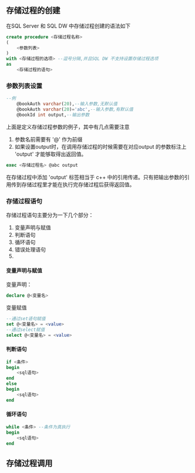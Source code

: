 ## 存储过程的创建
在SQL Server 和 SQL DW 中存储过程创建的语法如下
```SQL
create procedure <存储过程名称>
(
    <参数列表>
)
with <存储过程的选项> --逗号分隔,并且SQL DW 不支持设置存储过程选项
as
    <存储过程的语句>
```
### 参数列表设置
```SQL
--例
    @bookAuth varchar(20),--输入参数,无默认值
    @bookAuth varchar(20)='abc',--输入参数,有默认值
    @bookId int output,--输出参数
```
上面是定义存储过程参数的例子，其中有几点需要注意 
1. 参数名前需要有 '@' 作为前缀
2. 如果设置output时，在调用存储过程的时候需要在对应output 的参数标注上 'output' 才能够取得出返回值。
```SQL
exec <存储过程名> @abc output
```
在存储过程中添加 'output' 标签相当于 c++ 中的引用传递。只有把输出参数的引用传到存储过程里才能在执行完存储过程后获得返回值。

### 存储过程语句
存储过程语句主要分为一下几个部分：
1. 变量声明与赋值
2. 判断语句
3. 循环语句
4. 错误处理语句
5. 

#### 变量声明与赋值
变量声明：
```SQL
declare @<变量名> 
```
变量赋值
```SQL
--通过set语句赋值
set @<变量名> = <value>
--通过select赋值
select @<变量名> = <value>
```
#### 判断语句
```SQL
if <条件>
begin
    <sql语句>
end
else
begin
    <sql语句>
end
```

#### 循环语句
```SQL
while <条件> --条件为真执行
begin
    <sql语句>
end
```

## 存储过程调用